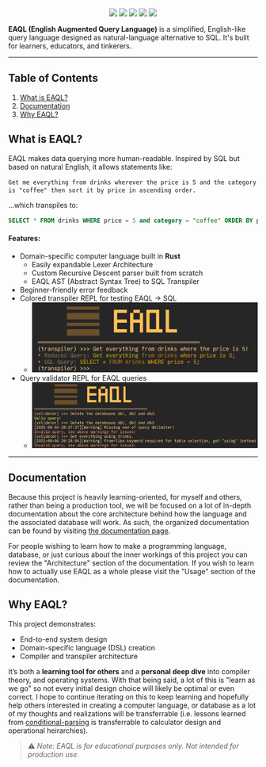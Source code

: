 <div align="center">
    <picture>
        <source media="(prefers-color-scheme: dark)" srcset="./docs/images/logos/eaql-logo-white.svg">
        <source media="(prefers-color-scheme: light)" srcset="./docs/images/logos/eaql-logo-black.svg">
        <img height="250px" src=""/>
    </picture>
</div>

<p align="center">
    <img href="https://github.com/matthambrecht/eaql/actions/workflows/unit-tests.yaml" src="https://github.com/matthambrecht/eaql/actions/workflows/unit-tests.yaml/badge.svg"/>
    <img href="https://github.com/matthambrecht/eaql/actions/workflows/doc-tests.yaml" src="https://github.com/matthambrecht/eaql/actions/workflows/doc-tests.yaml/badge.svg"/>
    <img href="https://github.com/matthambrecht/eaql/actions/workflows/integration-tests.yaml" src="https://github.com/matthambrecht/eaql/actions/workflows/integration-tests.yaml/badge.svg"/>
    <img href="https://github.com/matthambrecht/eaql/actions/workflows/code-format.yaml" src="https://github.com/matthambrecht/eaql/actions/workflows/code-format.yaml/badge.svg"/>
    <img src="https://github.com/matthambrecht/eaql/actions/workflows/github-code-scanning/codeql/badge.svg" href="https://github.com/matthambrecht/eaql/actions/workflows/github-code-scanning/codeql"/>
</p>

**EAQL (English Augmented Query Language)** is a simplified, English-like query language designed as natural-language alternative to SQL. It's built for learners, educators, and tinkerers.

---

## Table of Contents
1. [What is EAQL?](#what-is-eaql)
2. [Documentation](#documentation)
3. [Why EAQL?](#why-eaql)

## What is EAQL?

EAQL makes data querying more human-readable. Inspired by SQL but based on natural English, it allows statements like:

```
Get me everything from drinks wherever the price is 5 and the category is "coffee" then sort it by price in ascending order.
```

...which transpiles to:

```sql
SELECT * FROM drinks WHERE price = 5 and category = "coffee" ORDER BY price ASC;
```

#### Features:

* Domain-specific computer language built in **Rust**
    * Easily expandable Lexer Architecture
    * Custom Recursive Descent parser built from scratch
    * EAQL AST (Abstract Syntax Tree) to SQL Transpiler
* Beginner-friendly error feedback
* Colored transpiler REPL for testing EAQL → SQL
    * ![](./docs/images/screenshots/transpile.png)
* Query validator REPL for EAQL queries
    * ![](./docs/images/screenshots/validate.png)

---

## Documentation

Because this project is heavily learning-oriented, for myself and others, rather than being a production tool, we will be focused on a lot of in-depth documentation about the core architecture behind how the language and the associated database will work. As such, the organized documentation can be found by visiting [the documentation page](./docs/DOCUMENTATION.md).

For people wishing to learn how to make a programming language, database, or just curious about the inner workings of this project you can review the "Architecture" section of the documentation. If you wish to learn how to actually use EAQL as a whole please visit the "Usage" section of the documentation.

## Why EAQL?

This project demonstrates:

* End-to-end system design
* Domain-specific language (DSL) creation
* Compiler and transpiler architecture

It’s both a **learning tool for others** and a **personal deep dive** into compiler theory, and operating systems. With that being said, a lot of this is "learn as we go" so not every initial design choice will likely be optimal or even correct. I hope to continue iterating on this to keep learning and hopefully help others interested in creating a computer language, or database as a lot of my thoughts and realizations will be transferrable (i.e. lessons learned from [conditional-parsing](docs/eaql/architecture/CONDITIONAL.md) is transferrable to calculator design and operational heirarchies).

> ⚠️ *Note: EAQL is for educational purposes only. Not intended for production use.*
